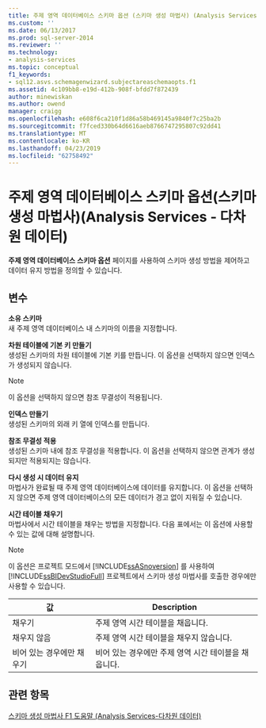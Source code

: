 ```yaml
---
title: 주제 영역 데이터베이스 스키마 옵션 (스키마 생성 마법사) (Analysis Services-다차원 데이터) | Microsoft Docs
ms.custom: ''
ms.date: 06/13/2017
ms.prod: sql-server-2014
ms.reviewer: ''
ms.technology:
- analysis-services
ms.topic: conceptual
f1_keywords:
- sql12.asvs.schemagenwizard.subjectareaschemaopts.f1
ms.assetid: 4c109bb8-e19d-412b-908f-bfdd7f872439
author: minewiskan
ms.author: owend
manager: craigg
ms.openlocfilehash: e608f6ca210f1d86a58b469145a9840f7c25ba2b
ms.sourcegitcommit: f7fced330b64d6616aeb8766747295807c92dd41
ms.translationtype: MT
ms.contentlocale: ko-KR
ms.lasthandoff: 04/23/2019
ms.locfileid: "62758492"
---
```

# <a name="subject-area-database-schema-options-schema-generation-wizard-analysis-services---multidimensional-data"></a>주제 영역 데이터베이스 스키마 옵션(스키마 생성 마법사)(Analysis Services - 다차원 데이터)
  **주제 영역 데이터베이스 스키마 옵션** 페이지를 사용하여 스키마 생성 방법을 제어하고 데이터 유지 방법을 정의할 수 있습니다.  
  
## <a name="options"></a>변수  
 **소유 스키마**  
 새 주제 영역 데이터베이스 내 스키마의 이름을 지정합니다.  
  
 **차원 테이블에 기본 키 만들기**  
 생성된 스키마의 차원 테이블에 기본 키를 만듭니다. 이 옵션을 선택하지 않으면 인덱스가 생성되지 않습니다.  
  
> [!NOTE]  
>  이 옵션을 선택하지 않으면 참조 무결성이 적용됩니다.  
  
 **인덱스 만들기**  
 생성된 스키마의 외래 키 열에 인덱스를 만듭니다.  
  
 **참조 무결성 적용**  
 생성된 스키마 내에 참조 무결성을 적용합니다. 이 옵션을 선택하지 않으면 관계가 생성되지만 적용되지는 않습니다.  
  
 **다시 생성 시 데이터 유지**  
 마법사가 완료될 때 주제 영역 데이터베이스에 데이터를 유지합니다. 이 옵션을 선택하지 않으면 주제 영역 데이터베이스의 모든 데이터가 경고 없이 지워질 수 있습니다.  
  
 **시간 테이블 채우기**  
 마법사에서 시간 테이블을 채우는 방법을 지정합니다. 다음 표에서는 이 옵션에 사용할 수 있는 값에 대해 설명합니다.  
  
> [!NOTE]  
>  이 옵션은 프로젝트 모드에서 [!INCLUDE[ssASnoversion](../includes/ssasnoversion-md.md)] 를 사용하여 [!INCLUDE[ssBIDevStudioFull](../includes/ssbidevstudiofull-md.md)] 프로젝트에서 스키마 생성 마법사를 호출한 경우에만 사용할 수 있습니다.  
  
|값|Description|  
|-----------|-----------------|  
|채우기|주제 영역 시간 테이블을 채웁니다.|  
|채우지 않음|주제 영역 시간 테이블을 채우지 않습니다.|  
|비어 있는 경우에만 채우기|비어 있는 경우에만 주제 영역 시간 테이블을 채웁니다.|  
  
## <a name="see-also"></a>관련 항목  
 [스키마 생성 마법사 F1 도움말 &#40;Analysis Services-다차원 데이터&#41;](schema-generation-wizard-f1-help-analysis-services-multidimensional-data.md)  
  
  
